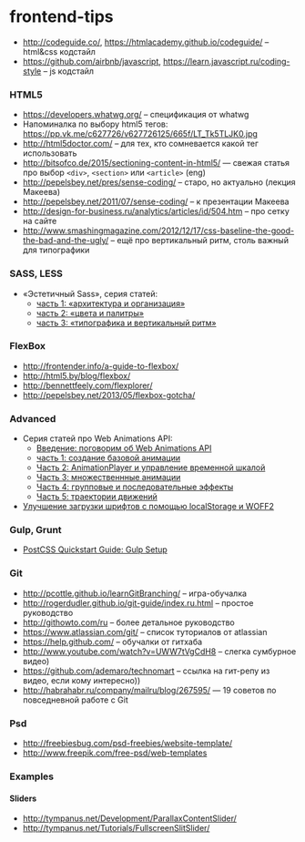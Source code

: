 # frontend-tips

* http://codeguide.co/, https://htmlacademy.github.io/codeguide/ – html&css кодстайл
* https://github.com/airbnb/javascript, https://learn.javascript.ru/coding-style – js кодстайл

### HTML5

* https://developers.whatwg.org/ – спецификация от whatwg
* Напоминалка по выбору html5 тегов: https://pp.vk.me/c627726/v627726125/665f/LT_Tk5TLJK0.jpg
* http://html5doctor.com/ – для тех, кто сомневается какой тег использовать
* http://bitsofco.de/2015/sectioning-content-in-html5/ — свежая статья про выбор `<div>`, `<section>` или `<article>` (eng) 
* http://pepelsbey.net/pres/sense-coding/ – старо, но актуально (лекция Макеева)
* http://pepelsbey.net/2011/07/sense-coding/ – к презентации Макеева
* http://design-for-business.ru/analytics/articles/id/504.htm – про сетку на сайте
* http://www.smashingmagazine.com/2012/12/17/css-baseline-the-good-the-bad-and-the-ugly/ – ещё про вертикальный ритм, столь важный для типографики

### SASS, LESS

* «Эстетичный Sass», серия статей: 
  * [часть 1: «архитектура и организация»](http://prgssr.ru/development/estetichnyj-sass-chast-1---arhitektura-i-organizaciya.html) 
  * [часть 2: «цвета и палитры»](http://prgssr.ru/development/estetichnyj-sass-chast-2-cveta-i-palitry.html) 
  * [часть 3: «типографика и вертикальный ритм»](http://prgssr.ru/development/estetichnyj-sass-chast-3-tipografika-i-vertikalnyj-ritm.html)

### FlexBox

* http://frontender.info/a-guide-to-flexbox/
* http://html5.by/blog/flexbox/
* http://bennettfeely.com/flexplorer/
* http://pepelsbey.net/2013/05/flexbox-gotcha/

### Advanced

* Серия статей про Web Animations API:
  * [Введение: поговорим об Web Animations API](http://css-live.ru/articles/pogovorim-ob-web-animations-api.html)
  * [часть 1: создание базовой анимации](http://css-live.ru/articles/rukovodstvo-po-web-animations-api-chast-1-sozdanie-bazovoj-animacii.html)
  * [Часть 2: AnimationPlayer и управление временной шкалой](http://css-live.ru/articles/rukovodstvo-po-web-animations-api-chast-2-animationplayer-i-upravlenie-vremennoj-shkaloj.html)
  * [Часть 3: множественнные анимации](http://css-live.ru/articles/rukovodstvo-po-web-animations-api-chast-3-mnozhestvennye-animacii.html)
  * [Часть 4: групповые и последовательные эффекты](http://css-live.ru/articles/rukovodstvo-po-web-animations-api-chast-4-gruppovye-i-posledovatelnye-effekty.html)
  * [Часть 5: траектории движений](http://css-live.ru/articles/rukovodstvo-po-web-animations-api-chast-5-priyatnaya-traektoriya-dvizheniya.html)
* [Улучшение загрузки шрифтов c помощью localStorage и WOFF2](https://htmlacademy.ru/blog/61)

### Gulp, Grunt

* [PostCSS Quickstart Guide: Gulp Setup](http://webdesign.tutsplus.com/tutorials/postcss-quickstart-guide-gulp-setup--cms-24543)

### Git

* http://pcottle.github.io/learnGitBranching/ – игра-обучалка
* http://rogerdudler.github.io/git-guide/index.ru.html – простое руководство
* http://githowto.com/ru – более детальное руководство
* https://www.atlassian.com/git/ – список туториалов от atlassian
* https://help.github.com/ – обучалки от гитхаба
* http://www.youtube.com/watch?v=UWW7tVgCdH8 – слегка сумбурное видео)
* https://github.com/ademaro/technomart – ссылка на гит-репу из видео, если кому интересно))
* http://habrahabr.ru/company/mailru/blog/267595/ — 19 советов по повседневной работе с Git

### Psd

* http://freebiesbug.com/psd-freebies/website-template/
* http://www.freepik.com/free-psd/web-templates

### Examples
#### Sliders

* http://tympanus.net/Development/ParallaxContentSlider/
* http://tympanus.net/Tutorials/FullscreenSlitSlider/
